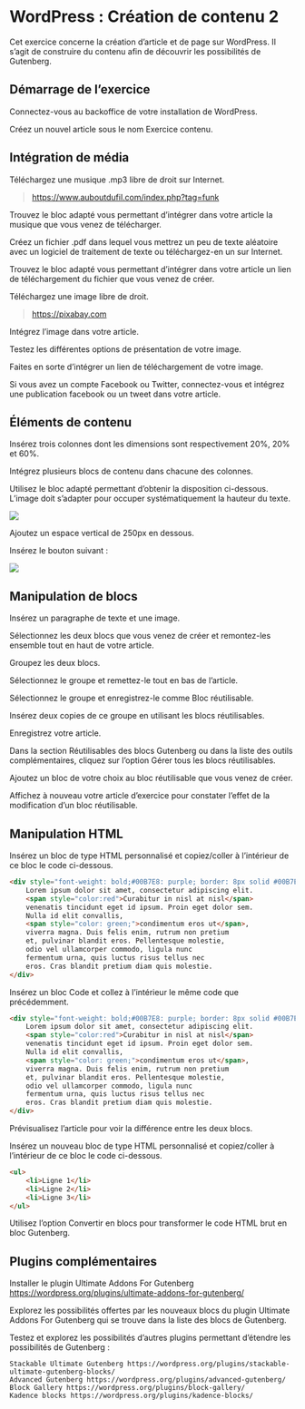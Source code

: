 # WordPress : Création de contenu 2

Cet exercice concerne la création d’article et de page sur WordPress. Il s’agit de construire du contenu afin de découvrir les possibilités de Gutenberg.

## Démarrage de l’exercice

Connectez-vous au backoffice de votre installation de WordPress.

Créez un nouvel article sous le nom Exercice contenu.

## Intégration de média

Téléchargez une musique .mp3 libre de droit sur Internet.

> <https://www.auboutdufil.com/index.php?tag=funk>

Trouvez le bloc adapté vous permettant d’intégrer dans votre article la musique que vous venez de télécharger.

Créez un fichier .pdf dans lequel vous mettrez un peu de texte aléatoire avec un logiciel de traitement de texte ou téléchargez-en un sur Internet.

Trouvez le bloc adapté vous permettant d’intégrer dans votre article un lien de téléchargement du fichier que vous venez de créer.

Téléchargez une image libre de droit.

> <https://pixabay.com>

Intégrez l’image dans votre article.

Testez les différentes options de présentation de votre image.

Faites en sorte d’intégrer un lien de téléchargement de votre image.

Si vous avez un compte Facebook ou Twitter, connectez-vous et intégrez une publication facebook ou un tweet dans votre article.

## Éléments de contenu

Insérez trois colonnes dont les dimensions sont respectivement 20%, 20% et 60%.

Intégrez plusieurs blocs de contenu dans chacune des colonnes.

Utilisez le bloc adapté permettant d’obtenir la disposition ci-dessous. L’image doit s’adapter pour occuper systématiquement la hauteur du texte.

![](https://juliencrego.com/wp-content/uploads/exo-wp07-01.png)

Ajoutez un espace vertical de 250px en dessous.

Insérez le bouton suivant :

![](https://juliencrego.com/wp-content/uploads/exo-wp07-02.png)

## Manipulation de blocs

Insérez un paragraphe de texte et une image.

Sélectionnez les deux blocs que vous venez de créer et remontez-les ensemble tout en haut de votre article.

Groupez les deux blocs.

Sélectionnez le groupe et remettez-le tout en bas de l’article.

Sélectionnez le groupe et enregistrez-le comme Bloc réutilisable.

Insérez deux copies de ce groupe en utilisant les blocs réutilisables.

Enregistrez votre article.

Dans la section Réutilisables des blocs Gutenberg ou dans la liste des outils complémentaires, cliquez sur l’option Gérer tous les blocs réutilisables.

Ajoutez un bloc de votre choix au bloc réutilisable que vous venez de créer.

Affichez à nouveau votre article d’exercice pour constater l’effet de la modification d’un bloc réutilisable.

## Manipulation HTML

Insérez un bloc de type HTML personnalisé et copiez/coller à l’intérieur de ce bloc le code ci-dessous.

```html
<div style="font-weight: bold;#00B7E8: purple; border: 8px solid #00B7E8; padding: 10px; background-color: yellow">
    Lorem ipsum dolor sit amet, consectetur adipiscing elit. 
    <span style="color:red">Curabitur in nisl at nisl</span> 
    venenatis tincidunt eget id ipsum. Proin eget dolor sem. 
    Nulla id elit convallis, 
    <span style="color: green;">condimentum eros ut</span>, 
    viverra magna. Duis felis enim, rutrum non pretium
    et, pulvinar blandit eros. Pellentesque molestie,
    odio vel ullamcorper commodo, ligula nunc 
    fermentum urna, quis luctus risus tellus nec 
    eros. Cras blandit pretium diam quis molestie.
</div>
```

Insérez un bloc Code et collez à l’intérieur le même code que précédemment.

```html
<div style="font-weight: bold;#00B7E8: purple; border: 8px solid #00B7E8; padding: 10px; background-color: yellow">
    Lorem ipsum dolor sit amet, consectetur adipiscing elit. 
    <span style="color:red">Curabitur in nisl at nisl</span> 
    venenatis tincidunt eget id ipsum. Proin eget dolor sem. 
    Nulla id elit convallis, 
    <span style="color: green;">condimentum eros ut</span>, 
    viverra magna. Duis felis enim, rutrum non pretium
    et, pulvinar blandit eros. Pellentesque molestie,
    odio vel ullamcorper commodo, ligula nunc 
    fermentum urna, quis luctus risus tellus nec 
    eros. Cras blandit pretium diam quis molestie.
</div>
```

Prévisualisez l’article pour voir la différence entre les deux blocs.

Insérez un nouveau bloc de type HTML personnalisé et copiez/coller à l’intérieur de ce bloc le code ci-dessous.

```html
<ul>
    <li>Ligne 1</li>
    <li>Ligne 2</li>
    <li>Ligne 3</li>
</ul>
```

Utilisez l’option Convertir en blocs pour transformer le code HTML brut en bloc Gutenberg.

## Plugins complémentaires

Installer le plugin Ultimate Addons For Gutenberg
<https://wordpress.org/plugins/ultimate-addons-for-gutenberg/>

Explorez les possibilités offertes par les nouveaux blocs du plugin Ultimate Addons For Gutenberg qui se trouve dans la liste des blocs de Gutenberg.

Testez et explorez les possibilités d’autres plugins permettant d’étendre les possibilités de Gutenberg :

    Stackable Ultimate Gutenberg https://wordpress.org/plugins/stackable-ultimate-gutenberg-blocks/
    Advanced Gutenberg https://wordpress.org/plugins/advanced-gutenberg/
    Block Gallery https://wordpress.org/plugins/block-gallery/
    Kadence blocks https://wordpress.org/plugins/kadence-blocks/
